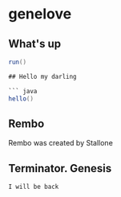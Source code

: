 # genelove

## What's up

``` java
run()

## Hello my darling

``` java
hello()
```

## Rembo

Rembo was created by Stallone

## Terminator. Genesis
`I will be back`
